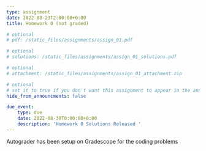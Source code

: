 ```yaml
---
type: assignment
date: 2022-08-23T2:00:00+0:00
title: Homework 0 (not graded)

# optional 
# pdf: /static_files/assignments/assign_01.pdf

# optional
# solutions: /static_files/assignments/assign_01_solutions.pdf

# optional
# attachment: /static_files/assignments/assign_01_attachment.zip

# optional
# set it to true if you don't want this assignment to appear in the announcements section
hide_from_announcments: false

due_event: 
    type: due
    date: 2022-08-30T0:00:00+0:00
    description: 'Homework 0 Solutions Released '
---
```

<!-- Other additional contents using markdown -->

Autograder has been setup on Gradescope for the coding problems